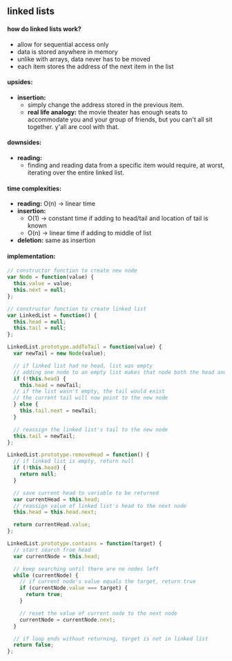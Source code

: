 ## linked lists

#### how do linked lists work?
  * allow for sequential access only
  * data is stored anywhere in memory
  * unlike with arrays, data never has to be moved
  * each item stores the address of the next item in the list

#### upsides:
  * __insertion:__
    * simply change the address stored in the previous item.
    * __real life analogy:__ the movie theater has enough seats to accommodate you and your group of friends,
    but you can't all sit together.  y'all are cool with that.

#### downsides:
  * __reading:__
    * finding and reading data from a specific item would require, at worst, iterating over the entire linked list.

#### time complexities:
  * __reading:__ O(n) -> linear time
  * __insertion:__ 
    * O(1) -> constant time if adding to head/tail and location of tail is known
    * O(n) -> linear time if adding to middle of list
  * __deletion:__ same as insertion

#### implementation:

```javascript
// constructor function to create new node
var Node = function(value) {
  this.value = value;
  this.next = null;
};

// constructor function to create linked list
var LinkedList = function() {
  this.head = null;
  this.tail = null;
};

LinkedList.prototype.addToTail = function(value) {
  var newTail = new Node(value);

  // if linked list had no head, list was empty
  // adding one node to an empty list makes that node both the head and the tail
  if (!this.head) {
    this.head = newTail;
  // if the list wasn't empty, the tail would exist
  // the current tail will now point to the new node
  } else {
    this.tail.next = newTail;
  }

  // reassign the linked list's tail to the new node
  this.tail = newTail;
};

LinkedList.prototype.removeHead = function() {
  // if linked list is empty, return null
  if (!this.head) {
    return null;
  }

  // save current head to variable to be returned
  var currentHead = this.head;
  // reassign value of linked list's head to the next node
  this.head = this.head.next;

  return currentHead.value;
};

LinkedList.prototype.contains = function(target) {
  // start search from head
  var currentNode = this.head;

  // keep searching until there are no nodes left
  while (currentNode) {
    // if current node's value equals the target, return true
    if (currentNode.value === target) {
      return true;
    }

    // reset the value of current node to the next node
    currentNode = currentNode.next;
  }

  // if loop ends without returning, target is not in linked list
  return false;
};
```
